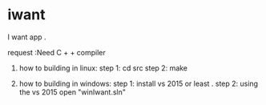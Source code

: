# iwant
I want app . 

request :Need C + + compiler


1. how to building in linux: 
	step 1: cd src
	step 2: make


2. how to building in windows:
	step 1: install vs 2015 or least .
	step 2: using the vs 2015 open "winIwant.sln"
